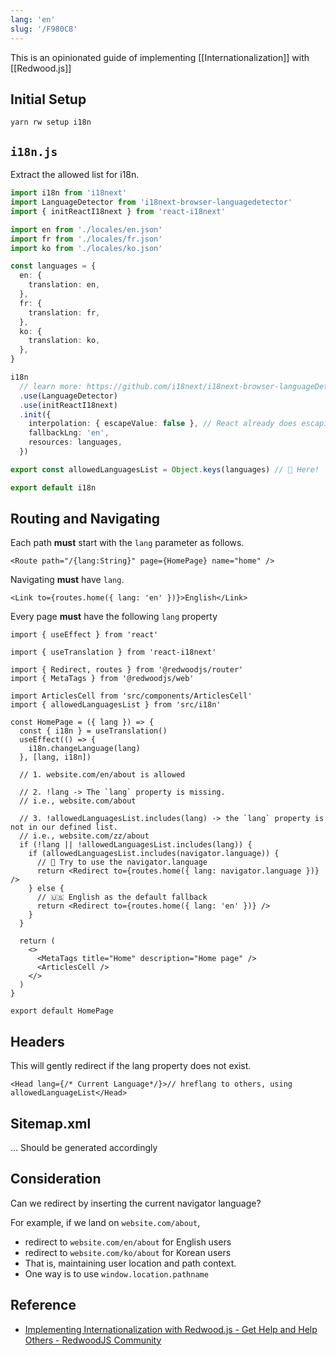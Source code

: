 ```yaml
---
lang: 'en'
slug: '/F980C8'
---
```


This is an opinionated guide of implementing [[Internationalization]] with [[Redwood.js]]

## Initial Setup

```
yarn rw setup i18n
```

## `i18n.js`

Extract the allowed list for i18n.

```ts
import i18n from 'i18next'
import LanguageDetector from 'i18next-browser-languagedetector'
import { initReactI18next } from 'react-i18next'

import en from './locales/en.json'
import fr from './locales/fr.json'
import ko from './locales/ko.json'

const languages = {
  en: {
    translation: en,
  },
  fr: {
    translation: fr,
  },
  ko: {
    translation: ko,
  },
}

i18n
  // learn more: https://github.com/i18next/i18next-browser-languageDetector
  .use(LanguageDetector)
  .use(initReactI18next)
  .init({
    interpolation: { escapeValue: false }, // React already does escaping
    fallbackLng: 'en',
    resources: languages,
  })

export const allowedLanguagesList = Object.keys(languages) // 🤟 Here!

export default i18n
```

## Routing and Navigating

Each path **must** start with the `lang` parameter as follows.

```tsx
<Route path="/{lang:String}" page={HomePage} name="home" />
```

Navigating **must** have `lang`.

```tsx
<Link to={routes.home({ lang: 'en' })}>English</Link>
```

Every page **must** have the following `lang` property

```tsx
import { useEffect } from 'react'

import { useTranslation } from 'react-i18next'

import { Redirect, routes } from '@redwoodjs/router'
import { MetaTags } from '@redwoodjs/web'

import ArticlesCell from 'src/components/ArticlesCell'
import { allowedLanguagesList } from 'src/i18n'

const HomePage = ({ lang }) => {
  const { i18n } = useTranslation()
  useEffect(() => {
    i18n.changeLanguage(lang)
  }, [lang, i18n])

  // 1. website.com/en/about is allowed

  // 2. !lang -> The `lang` property is missing.
  // i.e., website.com/about

  // 3. !allowedLanguagesList.includes(lang) -> the `lang` property is not in our defined list.
  // i.e., website.com/zz/about
  if (!lang || !allowedLanguagesList.includes(lang)) {
    if (allowedLanguagesList.includes(navigator.language)) {
      // 💬 Try to use the navigator.language
      return <Redirect to={routes.home({ lang: navigator.language })} />
    } else {
      // 🇺🇸 English as the default fallback
      return <Redirect to={routes.home({ lang: 'en' })} />
    }
  }

  return (
    <>
      <MetaTags title="Home" description="Home page" />
      <ArticlesCell />
    </>
  )
}

export default HomePage
```

## Headers

This will gently redirect if the lang property does not exist.

```tsx
<Head lang={/* Current Language*/}>// hreflang to others, using allowedLanguageList</Head>
```

## Sitemap.xml

... Should be generated accordingly

## Consideration

Can we redirect by inserting the current navigator language?

For example, if we land on `website.com/about`,

- redirect to `website.com/en/about` for English users
- redirect to `website.com/ko/about` for Korean users
- That is, maintaining user location and path context.
- One way is to use `window.location.pathname`

## Reference

- [Implementing Internationalization with Redwood.js - Get Help and Help Others - RedwoodJS Community](https://community.redwoodjs.com/t/implementing-internationalization-with-redwood-js/5004?u=anaclumos)
